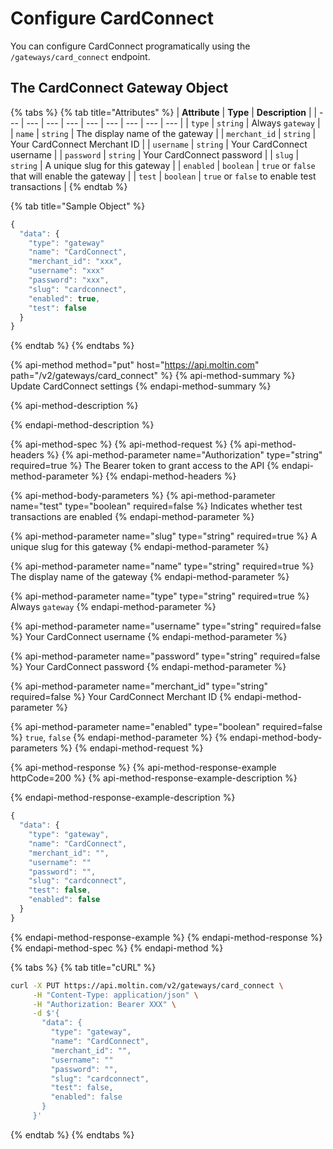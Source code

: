 # Configure CardConnect

You can configure CardConnect programatically using the `/gateways/card_connect` endpoint.

## The CardConnect Gateway Object

{% tabs %}
{% tab title="Attributes" %}
| **Attribute** | **Type** | **Description** |
| --- | --- | --- | --- | --- | --- | --- | --- | --- |
| `type` | `string` | Always `gateway` |
| `name` | `string` | The display name of the gateway |
| `merchant_id` | `string` | Your CardConnect Merchant ID |
| `username` | `string` | Your CardConnect username |
| `password` | `string` | Your CardConnect password |
| `slug` | `string` | A unique slug for this gateway |
| `enabled` | `boolean` | `true` or `false` that will enable the gateway |
| `test` | `boolean` | `true` or `false` to enable test transactions |
{% endtab %}

{% tab title="Sample Object" %}
```javascript
{
  "data": {
    "type": "gateway"
    "name": "CardConnect",
    "merchant_id": "xxx",
    "username": "xxx"
    "password": "xxx",
    "slug": "cardconnect",
    "enabled": true,
    "test": false
  }
}
```
{% endtab %}
{% endtabs %}

{% api-method method="put" host="https://api.moltin.com" path="/v2/gateways/card\_connect" %}
{% api-method-summary %}
Update CardConnect settings
{% endapi-method-summary %}

{% api-method-description %}

{% endapi-method-description %}

{% api-method-spec %}
{% api-method-request %}
{% api-method-headers %}
{% api-method-parameter name="Authorization" type="string" required=true %}
The Bearer token to grant access to the API
{% endapi-method-parameter %}
{% endapi-method-headers %}

{% api-method-body-parameters %}
{% api-method-parameter name="test" type="boolean" required=false %}
Indicates whether test transactions are enabled
{% endapi-method-parameter %}

{% api-method-parameter name="slug" type="string" required=true %}
A unique slug for this gateway
{% endapi-method-parameter %}

{% api-method-parameter name="name" type="string" required=true %}
The display name of the gateway
{% endapi-method-parameter %}

{% api-method-parameter name="type" type="string" required=true %}
Always `gateway`
{% endapi-method-parameter %}

{% api-method-parameter name="username" type="string" required=false %}
Your CardConnect username
{% endapi-method-parameter %}

{% api-method-parameter name="password" type="string" required=false %}
Your CardConnect password
{% endapi-method-parameter %}

{% api-method-parameter name="merchant\_id" type="string" required=false %}
Your CardConnect Merchant ID
{% endapi-method-parameter %}

{% api-method-parameter name="enabled" type="boolean" required=false %}
`true`, `false`
{% endapi-method-parameter %}
{% endapi-method-body-parameters %}
{% endapi-method-request %}

{% api-method-response %}
{% api-method-response-example httpCode=200 %}
{% api-method-response-example-description %}

{% endapi-method-response-example-description %}

```javascript
{
  "data": {
    "type": "gateway",
    "name": "CardConnect",
    "merchant_id": "",
    "username": ""
    "password": "",
    "slug": "cardconnect",
    "test": false,
    "enabled": false
  }
}
```
{% endapi-method-response-example %}
{% endapi-method-response %}
{% endapi-method-spec %}
{% endapi-method %}

{% tabs %}
{% tab title="cURL" %}
```bash
curl -X PUT https://api.moltin.com/v2/gateways/card_connect \
     -H "Content-Type: application/json" \
     -H "Authorization: Bearer XXX" \
     -d $'{
       "data": {
         "type": "gateway",
         "name": "CardConnect",
         "merchant_id": "",
         "username": ""
         "password": "",
         "slug": "cardconnect",
         "test": false,
         "enabled": false
       }
     }'
```
{% endtab %}
{% endtabs %}

